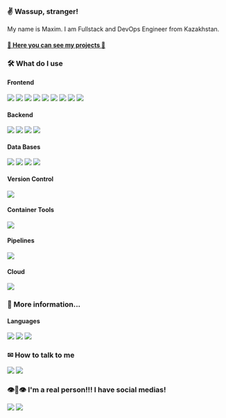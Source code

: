 ### ✌ Wassup, stranger!

My name is Maxim. I am Fullstack and DevOps Engineer from Kazakhstan.  
#### [🦊 Here you can see my projects 🦊](https://maximka76667.github.io/portfolio)

### 🛠 What do I use
#### Frontend  
<div>
  <img src="https://img.shields.io/badge/HTML5-fff?style=for-the-badge&labelColor=f2f2f2&logo=HTML5&logoColor=E34F26&color=E34F26" />
  <img src="https://img.shields.io/badge/CSS3-fff?style=for-the-badge&labelColor=f2f2f2&logo=CSS3&logoColor=1572B6&color=1572B6" />
  <img src="https://img.shields.io/badge/JavaScript-fff?style=for-the-badge&labelColor=141414&logo=JavaScript&logoColor=F7DF1E&color=F7DF1E" />
  <img src="https://img.shields.io/badge/React.js-fff?style=for-the-badge&labelColor=141414&logo=react&logoColor=61DAFB&color=61DAFB" />
  <img src="https://img.shields.io/badge/TypeScript-fff?style=for-the-badge&labelColor=f2f2f2&logo=typescript&logoColor=3178C6&color=3178C6" />
  <img src="https://img.shields.io/badge/Sass-fff?style=for-the-badge&labelColor=f2f2f2&logo=sass&logoColor=CC6699&color=CC6699" />
  <img src="https://img.shields.io/badge/Redux-fff?style=for-the-badge&labelColor=f2f2f2&logo=redux&logoColor=764ABC&color=764ABC" />
  <img src="https://img.shields.io/badge/PHP-fff?style=for-the-badge&labelColor=f2f2f2&logo=php&logoColor=777BB4&color=777BB4" />
  <img src="https://img.shields.io/badge/Webpack-fff?style=for-the-badge&labelColor=141414&logo=Webpack&logoColor=8DD6F9&color=8DD6F9" />
</div>

#### Backend
<div>
  <img src="https://img.shields.io/badge/GraphQL-fff?style=for-the-badge&labelColor=f2f2f2&logo=graphql&logoColor=E10098&color=E10098" />
  <img src="https://img.shields.io/badge/Node.js-fff?style=for-the-badge&labelColor=f2f2f2&logo=node.js&logoColor=339933&color=339933" />
  <img src="https://img.shields.io/badge/Go-fff?style=for-the-badge&labelColor=f2f2f2&logo=go&logoColor=00ADD8&color=00ADD8" />
  <img src="https://img.shields.io/badge/Python-fff?style=for-the-badge&labelColor=f2f2f2&logo=python&logoColor=3776AB&color=3776AB" />
</div>

#### Data Bases
<div>
  <img src="https://img.shields.io/badge/PostgreS-fff?style=for-the-badge&labelColor=f2f2f2&logo=postgresql&logoColor=4169E1&color=628af2" />
  <img src="https://img.shields.io/badge/MySQL-fff?style=for-the-badge&labelColor=f2f2f2&logo=mysql&logoColor=4479A1&color=4479A1" />
  <img src="https://img.shields.io/badge/MongoDB-fff?style=for-the-badge&labelColor=f2f2f2&logo=mongodb&logoColor=47A248&color=47A248" />
  <img src="https://img.shields.io/badge/Firebase-fff?style=for-the-badge&labelColor=f2f2f2&logo=firebase&logoColor=DD2C00&color=DD2C00" />
</div>

#### Version Control
<div>
  <img src="https://img.shields.io/badge/Git-fff?style=for-the-badge&labelColor=f2f2f2&logo=Git&logoColor=F05032&color=F05032" />
</div>

#### Container Tools
<div>
  <img src="https://img.shields.io/badge/Docker-fff?style=for-the-badge&labelColor=f2f2f2&logo=docker&logoColor=2496ED&color=2496ED" />
</div>

#### Pipelines
<div>
  <img src="https://img.shields.io/badge/CircleCI-fff?style=for-the-badge&labelColor=f2f2f2&logo=circleci&logoColor=343434&color=343434" />
</div>

#### Cloud
<div>
  <img src="https://img.shields.io/badge/google cloud-fff?style=for-the-badge&labelColor=f2f2f2&logo=google cloud&logoColor=4285F4&color=4285F4" />
</div>

### 👻 More information...
#### Languages
![](https://img.shields.io/badge/-Native-ff5000?style=for-the-badge&labelColor=141414&label=Russian&color=ff5000)
![](https://img.shields.io/badge/-B2-ff5000?style=for-the-badge&labelColor=141414&label=English&color=ff5000)
![](https://img.shields.io/badge/-B2-ff5000?style=for-the-badge&labelColor=141414&label=Spanish&color=ff5000)

### ✉ How to talk to me
![](https://img.shields.io/badge/-maximgriven@gmail.com-fff?style=for-the-badge&labelColor=eee&logo=gmail&logoColor=EA4335&color=EA4335)
[![](https://img.shields.io/badge/-maximgriven-fff?style=for-the-badge&labelColor=eee&logo=linkedin&logoColor=0A66C2&color=0A66C2)](https://www.linkedin.com/in/maxim-grivennyy-ba9a31231)

### 👁👄👁 I'm a real person!!! I have social medias!
[![](https://img.shields.io/badge/-maximka76667-fff?style=for-the-badge&labelColor=eee&logo=Instagram&logoColor=E4405F&color=E4405F)](https://www.instagram.com/maximka76667)
[![](https://img.shields.io/badge/-maximgriven-fff?style=for-the-badge&labelColor=eee&logo=VK&logoColor=0077FF&color=0077FF)](https://vk.com/maximgriven)
